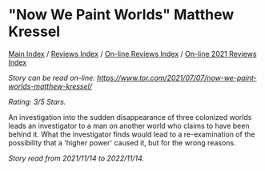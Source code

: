 # "Now We Paint Worlds" Matthew Kressel

[Main Index](../../../README.md) / [Reviews Index](../../README.md) / [On-line Reviews Index](../README.md) / [On-line 2021 Reviews Index](README.md)

*Story can be read on-line: <https://www.tor.com/2021/07/07/now-we-paint-worlds-matthew-kressel/>*

*Rating: 3/5 Stars.*

An investigation into the sudden disappearance of three colonized worlds leads an investigator to a man on another world who claims to have been behind it. What the investigator finds would lead to a re-examination of the possibility that a 'higher power' caused it, but for the wrong reasons.

*Story read from 2021/11/14 to 2022/11/14.*
